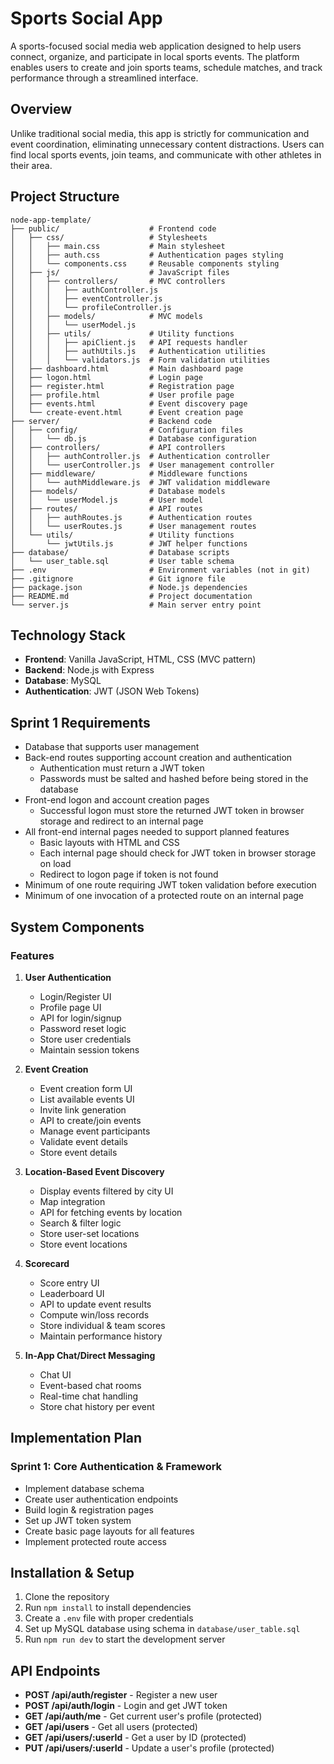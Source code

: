 # Sports Social App

A sports-focused social media web application designed to help users connect, organize, and participate in local sports events. The platform enables users to create and join sports teams, schedule matches, and track performance through a streamlined interface.

## Overview

Unlike traditional social media, this app is strictly for communication and event coordination, eliminating unnecessary content distractions. Users can find local sports events, join teams, and communicate with other athletes in their area.

## Project Structure

```
node-app-template/
├── public/                    # Frontend code
│   ├── css/                   # Stylesheets
│   │   ├── main.css           # Main stylesheet
│   │   ├── auth.css           # Authentication pages styling
│   │   └── components.css     # Reusable components styling
│   ├── js/                    # JavaScript files
│   │   ├── controllers/       # MVC controllers
│   │   │   ├── authController.js
│   │   │   ├── eventController.js
│   │   │   └── profileController.js
│   │   ├── models/            # MVC models
│   │   │   └── userModel.js
│   │   ├── utils/             # Utility functions
│   │   │   ├── apiClient.js   # API requests handler
│   │   │   ├── authUtils.js   # Authentication utilities
│   │   │   └── validators.js  # Form validation utilities
│   ├── dashboard.html         # Main dashboard page
│   ├── logon.html             # Login page
│   ├── register.html          # Registration page
│   ├── profile.html           # User profile page
│   ├── events.html            # Event discovery page
│   └── create-event.html      # Event creation page
├── server/                    # Backend code
│   ├── config/                # Configuration files
│   │   └── db.js              # Database configuration
│   ├── controllers/           # API controllers
│   │   ├── authController.js  # Authentication controller
│   │   └── userController.js  # User management controller
│   ├── middleware/            # Middleware functions
│   │   └── authMiddleware.js  # JWT validation middleware
│   ├── models/                # Database models
│   │   └── userModel.js       # User model
│   ├── routes/                # API routes
│   │   ├── authRoutes.js      # Authentication routes
│   │   └── userRoutes.js      # User management routes
│   └── utils/                 # Utility functions
│       └── jwtUtils.js        # JWT helper functions
├── database/                  # Database scripts
│   └── user_table.sql         # User table schema
├── .env                       # Environment variables (not in git)
├── .gitignore                 # Git ignore file
├── package.json               # Node.js dependencies
├── README.md                  # Project documentation
└── server.js                  # Main server entry point
```

## Technology Stack

- **Frontend**: Vanilla JavaScript, HTML, CSS (MVC pattern)
- **Backend**: Node.js with Express
- **Database**: MySQL
- **Authentication**: JWT (JSON Web Tokens)

## Sprint 1 Requirements

- Database that supports user management
- Back-end routes supporting account creation and authentication
  - Authentication must return a JWT token
  - Passwords must be salted and hashed before being stored in the database
- Front-end logon and account creation pages
  - Successful logon must store the returned JWT token in browser storage and redirect to an internal page
- All front-end internal pages needed to support planned features
  - Basic layouts with HTML and CSS
  - Each internal page should check for JWT token in browser storage on load
  - Redirect to logon page if token is not found
- Minimum of one route requiring JWT token validation before execution
- Minimum of one invocation of a protected route on an internal page

## System Components

### Features

1. **User Authentication**
   - Login/Register UI
   - Profile page UI
   - API for login/signup
   - Password reset logic
   - Store user credentials
   - Maintain session tokens

2. **Event Creation**
   - Event creation form UI
   - List available events UI
   - Invite link generation
   - API to create/join events
   - Manage event participants
   - Validate event details
   - Store event details

3. **Location-Based Event Discovery**
   - Display events filtered by city UI
   - Map integration
   - API for fetching events by location
   - Search & filter logic
   - Store user-set locations
   - Store event locations

4. **Scorecard**
   - Score entry UI
   - Leaderboard UI
   - API to update event results
   - Compute win/loss records
   - Store individual & team scores
   - Maintain performance history

5. **In-App Chat/Direct Messaging**
   - Chat UI
   - Event-based chat rooms
   - Real-time chat handling
   - Store chat history per event

## Implementation Plan

### Sprint 1: Core Authentication & Framework
- Implement database schema
- Create user authentication endpoints
- Build login & registration pages
- Set up JWT token system
- Create basic page layouts for all features
- Implement protected route access

## Installation & Setup
1. Clone the repository
2. Run `npm install` to install dependencies
3. Create a `.env` file with proper credentials
4. Set up MySQL database using schema in `database/user_table.sql`
5. Run `npm run dev` to start the development server

## API Endpoints
- **POST /api/auth/register** - Register a new user
- **POST /api/auth/login** - Login and get JWT token
- **GET /api/auth/me** - Get current user's profile (protected)
- **GET /api/users** - Get all users (protected)
- **GET /api/users/:userId** - Get a user by ID (protected)
- **PUT /api/users/:userId** - Update a user's profile (protected)